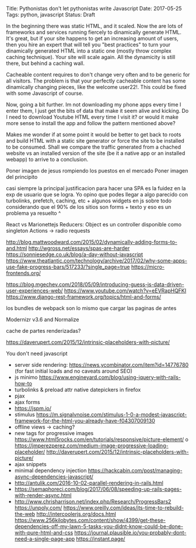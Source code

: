 Title: Pythonistas don't let pythonistas write Javascript
Date: 2017-05-25
Tags: python, javascript
Status: Draft



In the beginning there was static HTML, and it scaled.
Now the are lots of frameworks and services running fiercely to dinamically generate HTML.
It's great, but if your site happens to get an increasing amount of users, then you hire an expert
that will tell you "best practices" to turn your dinamically generated HTML into a
static one (mostly throw complex caching technique). Your site will scale again.
All the dynamicity is still there, but behind a caching wall.

Cacheable content requires to don't change very often and to be generic for all visitors.
The problem is that your perfectly cacheable content has some dinamically changing pieces, like the
welcome user22!. This could be fixed with some Javascript of course.

Now, going a bit further. Im not downloading my phone apps every time I enter them,
I just get the bits of data that make it seem alive and kicking. Do I need to download Youtube HTML
every time I visit it? or would it make more sense to install the app and follow the
pattern mentioned above?

Makes me wonder if at some point it would be better to get back to roots and
build HTML with a static site generator or force the site to be installed to be consumed.
Shall we compare the traffic generated from a chached website vs an installed version
of the site (be it a native app or an installed webapp) to arrive to a conclusion.

Poner imagen de jesus rompiendo los puestos en el mercado
Poner imagen del principito

casi siempre la principal justificacion para hacer una SPA es la fuidez en la exp de usuario que se logra. Yo opino que podes llegar a algo parecido con turbolinks, prefetch, caching, etc + algunos widgets en js
sobre todo considerando que el 90% de los sitios son forms + texto
y eso es un problema ya resuelto ^

React vs Marionettejs
Reducers: Object es un controller disponible como singleton
Actions -> radio requests

http://blog.mattwoodward.com/2015/02/dynamically-adding-forms-to-and.html
http://wgross.net/essays/spas-are-harder
https://sonniesedge.co.uk/blog/a-day-without-javascript
https://www.theatlantic.com/technology/archive/2017/02/why-some-apps-use-fake-progress-bars/517233/?single_page=true
https://micro-frontends.org/

https://blog.mgechev.com/2018/05/09/introducing-guess-js-data-driven-user-experiences-web/
https://www.youtube.com/watch?v=eEVRapHQFKI
https://www.django-rest-framework.org/topics/html-and-forms/

los bundles de webpack son lo mismo que cargar las paginas de antes

Modernizr v3.6 and Normalize

cache de partes renderizadas?

https://daverupert.com/2015/12/intrinsic-placeholders-with-picture/

You don't need javascript
- server side rendering: https://news.ycombinator.com/item?id=14776780 (for fast initial loads and no caveats around SEO)
- js minimo https://www.engineyard.com/blog/using-jquery-with-rails-how-to
- turbolinks & preload attr
  native datepickers in firefox
- pjax
- ajax forms
- https://jspm.io/
- stimulus https://m.signalvnoise.com/stimulus-1-0-a-modest-javascript-framework-for-the-html-you-already-have-f04307009130
- offline views -> caching?
- new tags for progressive images https://www.html5rocks.com/en/tutorials/responsive/picture-element/ o https://jmperezperez.com/medium-image-progressive-loading-placeholder/ http://daverupert.com/2015/12/intrinsic-placeholders-with-picture/
- ajax snippets
- minimal dependency injection https://hackcabin.com/post/managing-async-dependencies-javascript/
- http://antulik.com/2016-10-02-parallel-rendering-in-rails.html
- https://semaphoreci.com/blog/2017/06/08/speeding-up-rails-pages-with-render-async.html
- http://www.chrisharrison.net/index.php/Research/ProgressBars2
https://unpoly.com/
https://www.oreilly.com/ideas/its-time-to-rebuild-the-web
http://intercoolerjs.org/docs.html
https://www.256kilobytes.com/content/show/4399/get-these-dependencies-off-my-lawn-5-tasks-you-didnt-know-could-be-done-with-pure-html-and-css
https://journal.plausible.io/you-probably-dont-need-a-single-page-app
https://instant.page/
